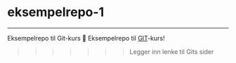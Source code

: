 # eksempelrepo-1

---

Eksempelrepo til Git-kurs 🎉
Eksempelrepo til [GIT](https://git-scm.com/)-kurs!
>>>>>>> Legger inn lenke til Gits sider

